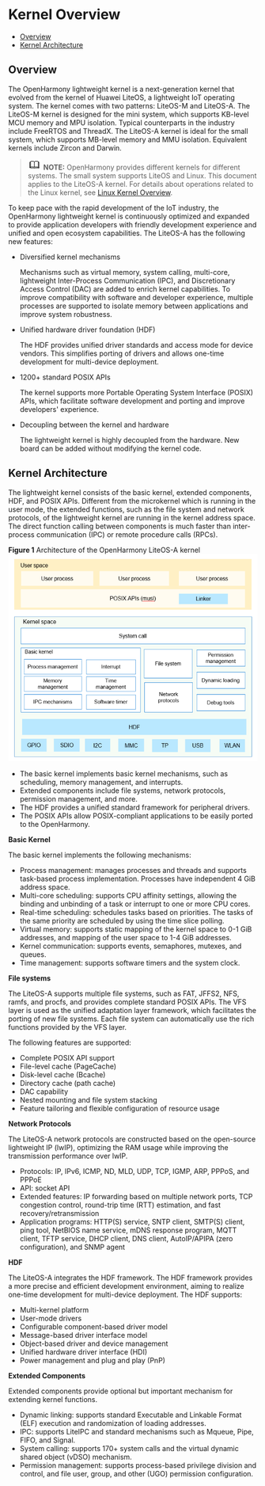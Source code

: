 # Kernel Overview<a name="EN-US_TOPIC_0000001122933245"></a>

-   [Overview](#section6614133913129)
-   [Kernel Architecture](#section827143517385)

## Overview<a name="section6614133913129"></a>

The OpenHarmony lightweight kernel is a next-generation kernel that evolved from the kernel of Huawei LiteOS, a lightweight IoT operating system. The kernel comes with two patterns: LiteOS-M and LiteOS-A. The LiteOS-M kernel is designed for the mini system, which supports KB-level MCU memory and MPU isolation. Typical counterparts in the industry include FreeRTOS and ThreadX. The LiteOS-A kernel is ideal for the small system, which supports MB-level memory and MMU isolation. Equivalent kernels include Zircon and Darwin.

>![](../public_sys-resources/icon-note.gif) **NOTE:** 
>OpenHarmony provides different kernels for different systems. The small system supports LiteOS and Linux. This document applies to the LiteOS-A kernel. For details about operations related to the Linux kernel, see  [Linux Kernel Overview](kernel-standard-overview.md).

To keep pace with the rapid development of the IoT industry, the OpenHarmony lightweight kernel is continuously optimized and expanded to provide application developers with friendly development experience and unified and open ecosystem capabilities. The LiteOS-A has the following new features:

-   Diversified kernel mechanisms

    Mechanisms such as virtual memory, system calling, multi-core, lightweight Inter-Process Communication \(IPC\), and Discretionary Access Control \(DAC\) are added to enrich kernel capabilities. To improve compatibility with software and developer experience, multiple processes are supported to isolate memory between applications and improve system robustness.

-   Unified hardware driver foundation \(HDF\)

    The HDF provides unified driver standards and access mode for device vendors. This simplifies porting of drivers and allows one-time development for multi-device deployment.

-   1200+ standard POSIX APIs

    The kernel supports more Portable Operating System Interface \(POSIX\) APIs, which facilitate software development and porting and improve developers' experience.

-   Decoupling between the kernel and hardware

    The lightweight kernel is highly decoupled from the hardware. New board can be added without modifying the kernel code.


## Kernel Architecture<a name="section827143517385"></a>

The lightweight kernel consists of the basic kernel, extended components, HDF, and POSIX APIs. Different from the microkernel which is running in the user mode, the extended functions, such as the file system and network protocols, of the lightweight kernel are running in the kernel address space. The direct function calling between components is much faster than inter-process communication \(IPC\) or remote procedure calls \(RPCs\).

**Figure  1**  Architecture of the OpenHarmony LiteOS-A kernel<a name="fig10235830103519"></a>  
![](figures/architecture-of-the-openharmony-liteos-a-kernel.png "architecture-of-the-openharmony-liteos-a-kernel")

-   The basic kernel implements basic kernel mechanisms, such as scheduling, memory management, and interrupts.
-   Extended components include file systems, network protocols, permission management, and more.
-   The HDF provides a unified standard framework for peripheral drivers.
-   The POSIX APIs allow POSIX-compliant applications to be easily ported to the OpenHarmony.

**Basic Kernel**

The basic kernel implements the following mechanisms:

-   Process management: manages processes and threads and supports task-based process implementation. Processes have independent 4 GiB address space.
-   Multi-core scheduling: supports CPU affinity settings, allowing the binding and unbinding of a task or interrupt to one or more CPU cores.
-   Real-time scheduling: schedules tasks based on priorities. The tasks of the same priority are scheduled by using the time slice polling.
-   Virtual memory: supports static mapping of the kernel space to 0-1 GiB addresses, and mapping of the user space to 1-4 GiB addresses.
-   Kernel communication: supports events, semaphores, mutexes, and queues.
-   Time management: supports software timers and the system clock.

**File systems**

The LiteOS-A supports multiple file systems, such as FAT, JFFS2, NFS, ramfs, and procfs, and provides complete standard POSIX APIs. The VFS layer is used as the unified adaptation layer framework, which facilitates the porting of new file systems. Each file system can automatically use the rich functions provided by the VFS layer.

The following features are supported:

-   Complete POSIX API support
-   File-level cache \(PageCache\)
-   Disk-level cache \(Bcache\)
-   Directory cache \(path cache\)
-   DAC capability
-   Nested mounting and file system stacking
-   Feature tailoring and flexible configuration of resource usage

**Network Protocols**

The LiteOS-A network protocols are constructed based on the open-source lightweight IP \(lwIP\), optimizing the RAM usage while improving the transmission performance over lwIP.

-   Protocols: IP, IPv6, ICMP, ND, MLD, UDP, TCP, IGMP, ARP, PPPoS, and PPPoE
-   API: socket API
-   Extended features: IP forwarding based on multiple network ports, TCP congestion control, round-trip time \(RTT\) estimation, and fast recovery/retransmission
-   Application programs: HTTP\(S\) service, SNTP client, SMTP\(S\) client, ping tool, NetBIOS name service, mDNS response program, MQTT client, TFTP service, DHCP client, DNS client, AutoIP/APIPA \(zero configuration\), and SNMP agent

**HDF**

The LiteOS-A integrates the HDF framework. The HDF framework provides a more precise and efficient development environment, aiming to realize one-time development for multi-device deployment. The HDF supports:

-   Multi-kernel platform
-   User-mode drivers
-   Configurable component-based driver model
-   Message-based driver interface model
-   Object-based driver and device management
-   Unified hardware driver interface \(HDI\)
-   Power management and plug and play \(PnP\)

**Extended Components**

Extended components provide optional but important mechanism for extending kernel functions.

-   Dynamic linking: supports standard Executable and Linkable Format \(ELF\) execution and randomization of loading addresses.
-   IPC: supports LiteIPC and standard mechanisms such as Mqueue, Pipe, FIFO, and Signal.
-   System calling: supports 170+ system calls and the virtual dynamic shared object \(vDSO\) mechanism.
-   Permission management: supports process-based privilege division and control, and file user, group, and other \(UGO\) permission configuration.

